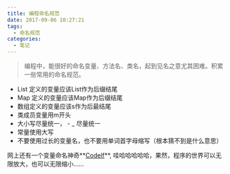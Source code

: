 ```yaml
---
title: 编程命名规范
date: 2017-09-06 10:27:21
tags:
  - 命名规范
categories: 
  - 笔记
---
```



> 编程中，能很好的命名变量、方法名、类名，起到见名之意尤其困难。积累一些常用的命名规范。

- List 定义的变量应该List作为后缀结尾
- Map 定义的变量应该Map作为后缀结尾
- 数组定义的变量应该s作为后最结尾
- 类成员变量用m开头
- 大小写尽量统一， - _ 尽量统一
- 常量使用大写
- 不要使用过长的变量名，也不要用单词首字母缩写（根本猜不到是什么意思）
<!-- more -->

网上还有一个变量命名神奇**[Codelf](http://unbug.github.io/codelf/)**, 哇哈哈哈哈哈，果然，程序的世界可以无限放大，也可以无限缩小……